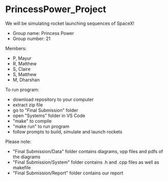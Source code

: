 # PrincessPower_Project

We will be simulating rocket launching sequences of SpaceX!

- Group name: Princess Power
- Group number: 21

Members:
- P, Mayur
- R, Matthew
- S, Claire
- S, Matthew
- M, Dharshan


To run program:
- download repository to your computer
- extract zip file
- go to "Final Submission" folder
- open "Systems" folder in VS Code
- "make" to compile 
- "make run" to run program
- follow prompts to build, simulate and launch rockets

Please note:
- "Final Submission/Data" folder contains diagrams, vpp files and pdfs of the diagrams
- "Final Submission/System" folder contains .h and .cpp files as well as makefile
- "Final Submission/Report" folder contains our report
